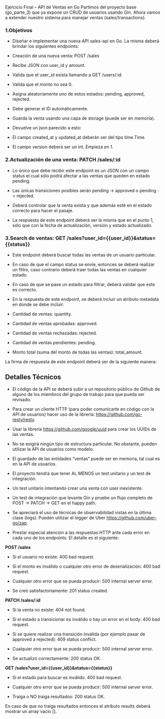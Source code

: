 Ejercicio Final – API de Ventas en Go
Partimos del proyecto base (go_parte_3) que ya expone un CRUD de usuarios usando Gin. Ahora vamos a extender nuestro sistema para manejar ventas (sales/transactions).
### 1.Objetivos
-  Diseñar e implementar una nueva API sales-api en Go. La misma deberá brindar los siguientes endpoints:

-  Creación de una nueva venta: POST /sales

-  Recibe JSON con user_id y amount.

-  Valida que el user_id exista llamando a GET /users/:id.

-  Valida que el monto no sea 0.

-  Asigna aleatoriamente uno de estos estados: pending, approved, rejected.

-  Debe generar el ID automáticamente.

-  Guarda la venta usando una capa de storage (puede ser en memoria).

-  Devuelve un json parecido a esto:



-  El campo created_at y updated_at deberán ser del tipo time.Time.

-  El campo version deberá ser un int. Empieza en 1.

### 2.Actualización de una venta: PATCH /sales/:id

-  Lo único que debe recibir este endpoint es un JSON con un campo status el cual sólo podrá afectar a las ventas que queden en estado pending. 

-  Las únicas transiciones posibles serán pending -> approved o pending -> rejected.

-  Deberá controlar que la venta exista y que además esté en el estado correcto para hacer el pasaje.

-  La respuesta de este endpoint deberá ser la misma que en el punto 1, sólo que con la fecha de actualización, versión y estado actualizado.

### 3.Search de ventas: GET /sales?user_id={{user_id}}&status={{status}}

-  Este endpoint deberá buscar todas las ventas de un usuario particular.

-  En caso de que el campo status se envíe, entonces se deberá realizar un filtro, caso contrario deberá traer todas las ventas en cualquier estado.

-  En caso de que se pase un estado para filtrar, deberá validar que este es correcto.

-  En la respuesta de este endpoint, se deberá incluir un atributo metadata en donde se debe incluir:
  - Cantidad de ventas: quantity. 
  - Cantidad de ventas aprobadas: approved. 
  - Cantidad de ventas rechazadas: rejected. 
  - Cantidad de ventas pendientes: pending. 
  - Monto total (suma del monto de todas las ventas): total_amount.

La firma de respuesta de este endpoint deberá ser de la siguiente manera:



## Detalles Técnicos
-  El código de la API se deberá subir a un repositorio público de Github de alguno de los miembros del grupo de trabajo para que pueda ser revisado.

-  Para crear un cliente HTTP (para poder comunicarte en código con la API de usuarios) hacer uso de la librería: https://github.com/go-resty/resty.

-  Usar la librería https://github.com/google/uuid para crear los UUIDs de las ventas.

-  No se exigirá ningún tipo de estructura particular. No obstante, pueden utilizar la API de usuarios como modelo.

-  El guardado de las entidades “ventas” puede ser en memoria, tal cual es en la API de usuarios.

-  El proyecto tendrá que tener AL MENOS un test unitario y un test de integración.

-  Un test unitario intentando crear una venta con user inexistente.
-  Un test de integración que levante Gin y pruebe un flujo completo de POST → PATCH → GET en el happy path.

-  Se apreciará el uso de técnicas de observabilidad vistas en la última clase (logs). Pueden utilizar el logger de Uber https://github.com/uber-go/zap.

-  Prestar especial atención a las respuestas HTTP ante cada error en cada uno de los endpoints. El detalle es el siguiente:

**POST /sales**

-  Si el usuario no existe: 
400 bad request.

-  Si el monto es inválido o cualquier otro error de deserialización:
400 bad request.

-  Cualquier otro error que se pueda producir: 
500 internal server error.

-  Se creó satisfactoriamente:
201 status created.

**PATCH /sales/:id**

-  Si la venta no existe: 
    404 not found.

-  Si el estado a transicionar es inválido o hay un error en el body:
400 bad request.

-  Si se quiere realizar una transición inválida (por ejemplo pasar de approved a rejected): 
409 status conflict.

-  Cualquier otro error que se pueda producir: 
500 internal server error.

-  Se actualizó correctamente:
200 status OK.

**GET /sales?user_id={{user_id}}&status={{status}}**

-  Si el estado para buscar es inválido.
400 bad request.

-  Cualquier otro error que se pueda producir: 
500 internal server error.

-  Traiga o NO traiga resultados:
200 status OK.

En caso de que no traiga resultados entonces el atributo results deberá mostrar un array vacío [].
